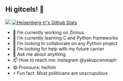 ## Hi gitcels! 👋

![](https://komarev.com/ghpvc/?username=Heisenberg-tr&color=blueviolet)
[![Heisenberg-tr's Github Stats](https://github-readme-stats.vercel.app/api?username=Heisenberg-tr)](https://github.com/anuraghazra/github-readme-stats)

- 🔭 I’m currently working on Zirinus
- 🌱 I’m currently learning C and Python frameworks
- 👯 I’m looking to collaborate on any Python project
- 🤔 I’m looking for help with my future carrier
- 💬 Ask me about anything
- 📫 How to reach me: instagram @yakupcenotaph
- 😄 Pronouns: he/him
- ⚡ Fun fact: Most politicians are unscrupulous

